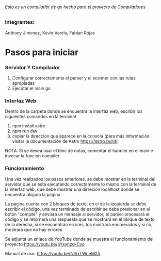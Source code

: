 ###### Esto es un compilador de go hecho para el proyecto de Compiladores

###  Integrantes:

Anthony Jimenez,
Kevin Varela,
Fabian Rojas



# Pasos para iniciar


### **Servidor Y Compilador**
1.   Configurar correctamente el parser y el scanner con las rutas apropiadas
2.   Ejecutar el main.go




### **Interfaz Web**

Dentro de la carpeta donde se encuentra la interfaz web, escribir los siguientes comandos en la terminal
1.   npm install astro
2.   npm run dev
3.   copiar la direccion que aparece en la consola (para más información visitar la documentación de Astro https://astro.build/


NOTA: Si se desea usar el bloc de notas, comentar el handler en el main e invocar la funcion compiler

### **Funcionamiento**

Una vez realizados los pasos anteriores, se debe mostrar en la terminal del servidor que se está ejecutando correctamente
lo mismo con la terminal de la interfaz web, que debe mostrar una dirrecion localhost donde se encuentra alojada la página

La pagina cuenta con 2 bloques de texto, en el de la izquierda se debe escribir el código, una vez terminado de escribir
se debe presionar en el botón "compile" y enviará un mensaje al servidor, el parser procesará el código y se retornará
una respuesta que se mostrará en el bloque de texto de la derecha, si se encuentran errores, los mostrará enumerados y si no,
mostrará que no hay errores


Se adjunta un enlace de YouTube donde se muestra el funcionamiento del proyecto
https://youtu.be/pYxynzg-Cyo

Manual de uso:
https://youtu.be/NlSxTWceM2A
